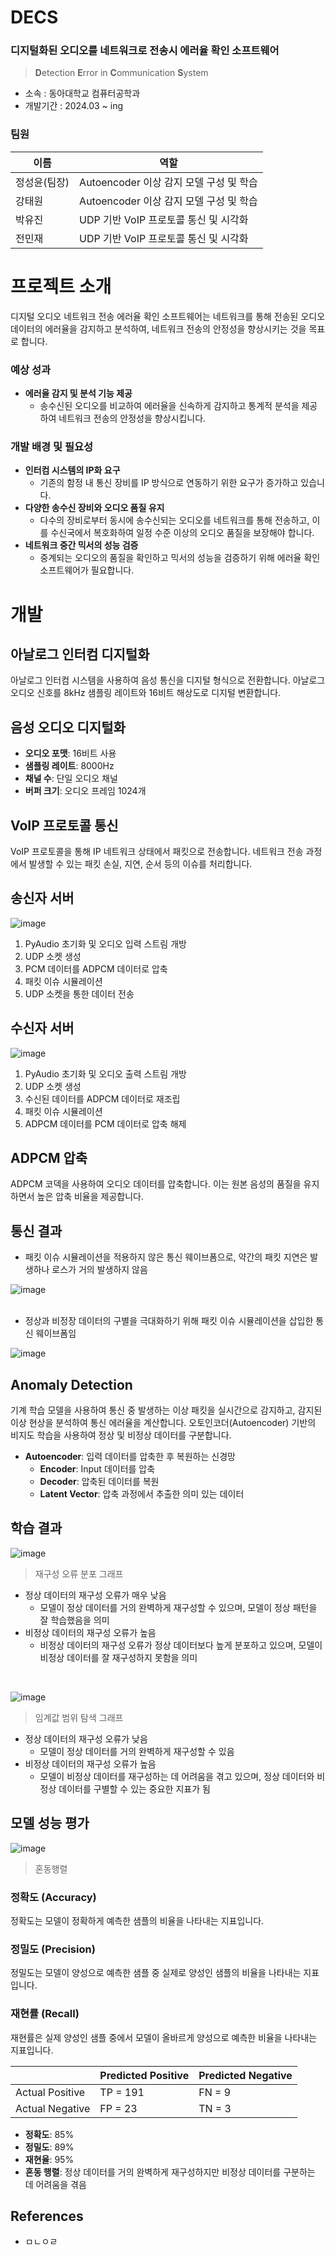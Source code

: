 # DECS
### 디지털화된 오디오를 네트워크로 전송시 에러율 확인 소프트웨어
>**D**etection **E**rror in **C**ommunication **S**ystem
- 소속 : 동아대학교 컴퓨터공학과<br/> 
- 개발기간 : 2024.03 ~ ing<br/> 

### 팀원
| 이름 | 역할 |
|-----------|-----------|
| 정성윤(팀장) | Autoencoder 이상 감지 모델 구성 및 학습 |
| 강태원 | Autoencoder 이상 감지 모델 구성 및 학습 |
| 박유진 | UDP 기반 VoIP 프로토콜 통신 및 시각화 |
| 전민재 | UDP 기반 VoIP 프로토콜 통신 및 시각화 |

# 프로젝트 소개
디지털 오디오 네트워크 전송 에러율 확인 소프트웨어는 네트워크를 통해 전송된 오디오 데이터의 에러율을 감지하고 분석하여, 네트워크 전송의 안정성을 향상시키는 것을 목표로 합니다.

### 예상 성과
- **에러율 감지 및 분석 기능 제공**
  - 송수신된 오디오를 비교하여 에러율을 신속하게 감지하고 통계적 분석을 제공하여 네트워크 전송의 안정성을 향상시킵니다.

### 개발 배경 및 필요성
- **인터컴 시스템의 IP화 요구**
  - 기존의 함정 내 통신 장비를 IP 방식으로 연동하기 위한 요구가 증가하고 있습니다.
- **다양한 송수신 장비와 오디오 품질 유지**
  - 다수의 장비로부터 동시에 송수신되는 오디오를 네트워크를 통해 전송하고, 이를 수신국에서 복호화하여 일정 수준 이상의 오디오 품질을 보장해야 합니다.
- **네트워크 중간 믹서의 성능 검증**
  - 중계되는 오디오의 품질을 확인하고 믹서의 성능을 검증하기 위해 에러율 확인 소프트웨어가 필요합니다.

# 개발

## 아날로그 인터컴 디지털화
아날로그 인터컴 시스템을 사용하여 음성 통신을 디지털 형식으로 전환합니다. 아날로그 오디오 신호를 8kHz 샘플링 레이트와 16비트 해상도로 디지털 변환합니다.

## 음성 오디오 디지털화
- **오디오 포맷**: 16비트 사용
- **샘플링 레이트**: 8000Hz
- **채널 수**: 단일 오디오 채널
- **버퍼 크기**: 오디오 프레임 1024개

## VoIP 프로토콜 통신
VoIP 프로토콜을 통해 IP 네트워크 상태에서 패킷으로 전송합니다. 네트워크 전송 과정에서 발생할 수 있는 패킷 손실, 지연, 순서 등의 이슈를 처리합니다.

## 송신자 서버
![image](https://github.com/paul0817/Markdown/assets/100745610/12ba43e3-72cb-4858-bae6-063d2c09684b)
1. PyAudio 초기화 및 오디오 입력 스트림 개방
2. UDP 소켓 생성
3. PCM 데이터를 ADPCM 데이터로 압축
4. 패킷 이슈 시뮬레이션
5. UDP 소켓을 통한 데이터 전송

## 수신자 서버
![image](https://github.com/paul0817/Markdown/assets/100745610/e5728c5d-5071-4503-93b9-65c735a96cc9)
1. PyAudio 초기화 및 오디오 출력 스트림 개방
2. UDP 소켓 생성
3. 수신된 데이터를 ADPCM 데이터로 재조립
4. 패킷 이슈 시뮬레이션
5. ADPCM 데이터를 PCM 데이터로 압축 해제

## ADPCM 압축
ADPCM 코덱을 사용하여 오디오 데이터를 압축합니다. 이는 원본 음성의 품질을 유지하면서 높은 압축 비율을 제공합니다.

## 통신 결과
 - 패킷 이슈 시뮬레이션을 적용하지 않은 통신 웨이브폼으로, 약간의 패킷 지연은 발생하나 로스가 거의 발생하지 않음

![image](https://github.com/paul0817/Markdown/assets/100745610/b8283a04-0ae0-4ffe-b66a-5dc0e8aaa16a)
<br/><br/>
 - 정상과 비정장 데이터의 구별을 극대화하기 위해 패킷 이슈 시뮬레이션을 삽입한 통신 웨이브폼임
   
![image](https://github.com/paul0817/Markdown/assets/100745610/6e74fb40-6240-47a3-908c-f20b494662e6)


## Anomaly Detection
기계 학습 모델을 사용하여 통신 중 발생하는 이상 패킷을 실시간으로 감지하고, 감지된 이상 현상을 분석하여 통신 에러율을 계산합니다. 오토인코더(Autoencoder) 기반의 비지도 학습을 사용하여 정상 및 비정상 데이터를 구분합니다.
- **Autoencoder**: 입력 데이터를 압축한 후 복원하는 신경망
  - **Encoder**: Input 데이터를 압축
  - **Decoder**: 압축된 데이터를 복원
  - **Latent Vector**: 압축 과정에서 추출한 의미 있는 데이터
 
## 학습 결과
![image](https://github.com/paul0817/Markdown/assets/100745610/260fb073-b473-41c8-b796-6d5a11844964)
> 재구성 오류 분포 그래프
- 정상 데이터의 재구성 오류가 매우 낮음
  - 모델이 정상 데이터를 거의 완벽하게 재구성할 수 있으며, 모델이 정상 패턴을 잘 학습했음을 의미
- 비정상 데이터의 재구성 오류가 높음
  - 비정상 데이터의 재구성 오류가 정상 데이터보다 높게 분포하고 있으며, 모델이 비정상 데이터를 잘 재구성하지 못함을 의미
<br/>


![image](https://github.com/paul0817/Markdown/assets/100745610/70470a42-3d1f-49e4-a026-f29af528a0f1)
> 임계값 범위 탐색 그래프
- 정상 데이터의 재구성 오류가 낮음
  - 모델이 정상 데이터를 거의 완벽하게 재구성할 수 있음
- 비정상 데이터의 재구성 오류가 높음
  - 모델이 비정상 데이터를 재구성하는 데 어려움을 겪고 있으며, 정상 데이터와 비정상 데이터를 구별할 수 있는 중요한 지표가 됨

## 모델 성능 평가
![image](https://github.com/paul0817/Markdown/assets/100745610/bc9c0c5d-f48b-4ede-a423-18dfe23d9776)
> 혼동행렬

### 정확도 (Accuracy)
정확도는 모델이 정확하게 예측한 샘플의 비율을 나타내는 지표입니다.

### 정밀도 (Precision)
정밀도는 모델이 양성으로 예측한 샘플 중 실제로 양성인 샘플의 비율을 나타내는 지표입니다.

### 재현률 (Recall)
재현률은 실제 양성인 샘플 중에서 모델이 올바르게 양성으로 예측한 비율을 나타내는 지표입니다.

|                 | Predicted Positive | Predicted Negative |
|-----------------|--------------------|--------------------|
| Actual Positive | TP = 191           | FN = 9             |
| Actual Negative | FP = 23            | TN = 3             |
- **정확도**: 85%
- **정밀도**: 89%
- **재현율**: 95%
- **혼동 행렬**: 정상 데이터를 거의 완벽하게 재구성하지만 비정상 데이터를 구분하는 데 어려움을 겪음

## References
- ㅁㄴㅇㄹ
